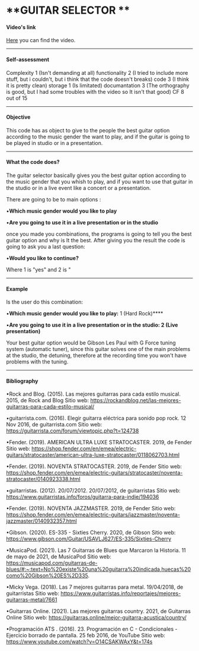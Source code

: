 #  **GUITAR SELECTOR **

#### **Video's link**
[Here](https://youtu.be/Kcsv2OutWKs) you can find the video.

------------
#### Self-assessment

Complexity 1 (Isn't demanding at all)
functionality 2 (I tried to include more stuff, but i couldn't, but i think that the code doesn't breaks)
code 3 (I think it is pretty clean)
storage 1 (Is limitated)
documantation 3 (The orthography is good, but I had some troubles with the video so It isn't that good)
CF 8 out of 15

------------
#### Objective
This code has as object to give to the people the best guitar option according to the music gender the want to play, and if the guitar is going to be played in studio or in a presentation. 

------------
#### What the code does?
The guitar selector basically gives you the best guitar option according to the music gender that you whish to play, and if you want to use that guitar in the studio or in a live event like a concert or a presentation.

There are going to be to main options :

&bull;**Which music gender would you like to play**

&bull;**Are you going to use it in a live presentation or in the studio**

once you made you combinations, the programs is going to tell you the best guitar option and why is It the best. After giving you the result the code is going to ask you a last question:

&bull;**Would you like to continue?**

Where 1 is "yes" and 2 is "

------------

#### **Example**
Is the user do this combination:

&bull;**Which music gender would you like to play:** 1 (Hard Rock)****

&bull;**Are you going to use it in a live presentation or in the studio: **2 (Live presentation)****

Your best guitar option would be Gibson Les Paul with G Force tuning system (automatic tuner), since this guitar solves one of the main problems at the studio, the detuning, therefore at the recording time you won't have problems with the tuning.

------------

#### **Bibliography**
&bull;Rock and Blog. (2015). Las mejores guitarras para cada estilo musical. 2015, de Rock and Blog Sitio web: https://rockandblog.net/las-mejores-guitarras-para-cada-estilo-musical/

&bull;guitarrista.com. (2016). Elegir guitarra eléctrica para sonido pop rock. 12 Nov 2016, de guitarrista.com Sitio web: https://guitarrista.com/forum/viewtopic.php?t=124738

&bull;Fender. (2019). AMERICAN ULTRA LUXE STRATOCASTER. 2019, de Fender Sitio web: https://shop.fender.com/en/emea/electric-guitars/stratocaster/american-ultra-luxe-stratocaster/0118062703.html

&bull;Fender. (2019). NOVENTA STRATOCASTER. 2019, de Fender Sitio web: https://shop.fender.com/en/emea/electric-guitars/stratocaster/noventa-stratocaster/0140923338.html

&bull;guitarristas. (2012). 20/07/2012. 20/07/2012, de guitarristas Sitio web: https://www.guitarristas.info/foros/guitarra-para-indie/194036

&bull;Fender. (2019). NOVENTA JAZZMASTER. 2019, de Fender Sitio web: https://shop.fender.com/en/emea/electric-guitars/jazzmaster/noventa-jazzmaster/0140932357.html

&bull;Gibson. (2020). ES-335 - Sixties Cherry. 2020, de Gibson Sitio web: https://www.gibson.com/Guitar/USAVLJ627/ES-335/Sixties-Cherry

&bull;MusicaPod. (2021). Las 7 Guitarras de Blues que Marcaron la Historia. 11 de mayo de 2021, de MusicaPod Sitio web: https://musicapod.com/guitarras-de-blues/#:~:text=No%20existe%20una%20guitarra%20indicada,huecas%20como%20Gibson%20ES%2D335.

&bull;Micky Vega. (2018). Las 7 mejores guitarras para metal. 19/04/2018, de guitarristas Sitio web: https://www.guitarristas.info/reportajes/mejores-guitarras-metal/7661

&bull;Guitarras Online. (2021). Las mejores guitarras country. 2021, de Guitarras Online Sitio web: https://guitarras.online/mejor-guitarra-acustica/country/

&bull;Programación ATS . (2016). 23. Programación en C - Condicionales - Ejercicio borrado de pantalla. 25 feb 2016, de YouTube Sitio web: https://www.youtube.com/watch?v=O14CSAKWAxY&t=174s

